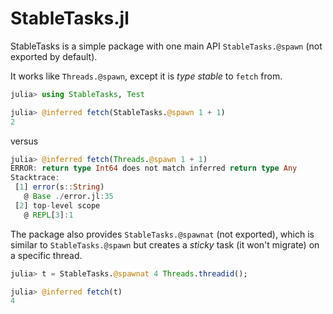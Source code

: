 # StableTasks.jl

StableTasks is a simple package with one main API `StableTasks.@spawn` (not exported by default). 

It works like `Threads.@spawn`, except it is *type stable* to `fetch` from.

``` julia
julia> using StableTasks, Test

julia> @inferred fetch(StableTasks.@spawn 1 + 1)
2
```
versus

``` julia
julia> @inferred fetch(Threads.@spawn 1 + 1)
ERROR: return type Int64 does not match inferred return type Any
Stacktrace:
 [1] error(s::String)
   @ Base ./error.jl:35
 [2] top-level scope
   @ REPL[3]:1
```

The package also provides `StableTasks.@spawnat` (not exported), which is similar to `StableTasks.@spawn` but creates a *sticky* task (it won't migrate) on a specific thread.

```julia
julia> t = StableTasks.@spawnat 4 Threads.threadid();

julia> @inferred fetch(t)
4
```
